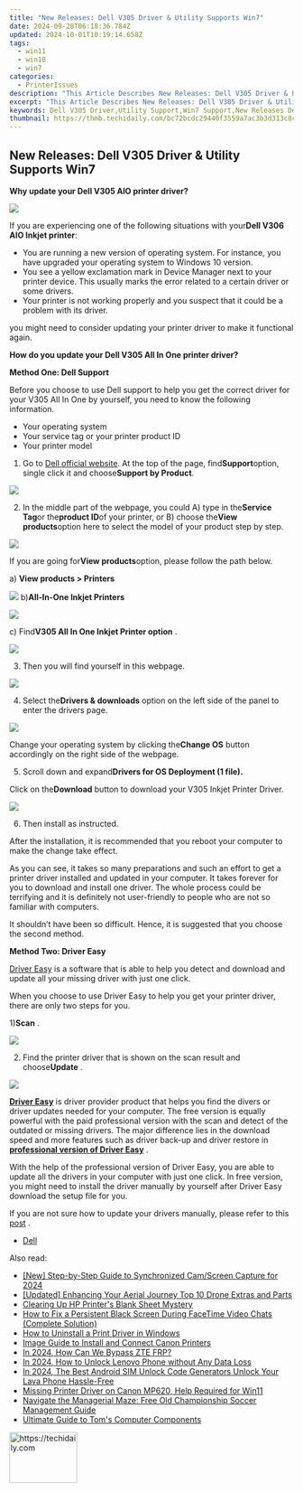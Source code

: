 ```yaml
---
title: "New Releases: Dell V305 Driver & Utility Supports Win7"
date: 2024-09-28T06:18:36.784Z
updated: 2024-10-01T10:19:14.658Z
tags:
  - win11
  - win10
  - win7
categories:
  - PrinterIssues
description: "This Article Describes New Releases: Dell V305 Driver & Utility Supports Win7"
excerpt: "This Article Describes New Releases: Dell V305 Driver & Utility Supports Win7"
keywords: Dell V305 Driver,Utility Support,Win7 Support,New Releases Dell,Dell Laptop Support,Latest Driver Updates,System Utilities Dell
thumbnail: https://thmb.techidaily.com/bc72bcdc29440f3559a7ac3b3d313c8c685d10379af7ea84f2fb960950ffa85c.jpg
---
```


## New Releases: Dell V305 Driver & Utility Supports Win7

 **Why update your Dell V305 AIO printer driver?**
  
 ![](https://images.drivereasy.com/wp-content/uploads/2016/07/img_5784c1001c1f1.png)

If you are experiencing one of the following situations with your**Dell V306 AIO Inkjet printer**:
  
* You are running a new version of operating system. For instance, you have upgraded your operating system to Windows 10 version.
* You see a yellow exclamation mark in Device Manager next to your printer device. This usually marks the error related to a certain driver or some drivers.
* Your printer is not working properly and you suspect that it could be a problem with its driver.
  
you might need to consider updating your printer driver to make it functional again.
  
 **How do you update your Dell V305 All In One printer driver?**
  
 **Method One: Dell Support**
  
Before you choose to use Dell support to help you get the correct driver for your V305 All In One by yourself, you need to know the following information.
  
* Your operating system
* Your service tag or your printer product ID
* Your printer model
  
1) Go to [Dell official website](https://shop-links.co/link/?exclusive=1&publisher_slug=itechdaily19598&url=http%3A%2F%2Fwww.dell.com%2F). At the top of the page, find**Support**option, single click it and choose**Support by Product**.
  
![](https://images.drivereasy.com/wp-content/uploads/2016/07/img_577b33e71b232.png)
  
2) In the middle part of the webpage, you could A) type in the**Service Tag**or the**product ID**of your printer, or B) choose the**View products**option here to select the model of your product step by step.

![](https://images.drivereasy.com/wp-content/uploads/2016/07/img_577b36acf0575.png)

If you are going for**View products**option, please follow the path below.
  
a) **View products > Printers**
  
![](https://images.drivereasy.com/wp-content/uploads/2016/07/img_577b36fd2b84a.png)
b)**All-In-One Inkjet Printers**
  
![](https://images.drivereasy.com/wp-content/uploads/2016/07/img_577b3734d805e.png)
  
 c) Find**V305 All In One Inkjet Printer option** .
  
![](https://images.drivereasy.com/wp-content/uploads/2016/07/img_577b37846c570.png)
  
 3) Then you will find yourself in this webpage.  
  
![](https://images.drivereasy.com/wp-content/uploads/2016/07/img_577b4fd2d93ff.png)
  
 4) Select the**Drivers & downloads** option on the left side of the panel to enter the drivers page.  
  
![](https://images.drivereasy.com/wp-content/uploads/2016/07/img_577b50abc9052.png)
  
 Change your operating system by clicking the**Change OS** button accordingly on the right side of the webpage.
  
 5) Scroll down and expand**Drivers for OS Deployment (1 file).**
  
 Click on the**Download** button to download your V305 Inkjet Printer Driver.  
  
![](https://images.drivereasy.com/wp-content/uploads/2016/07/img_577b519e7e9cd.png)
  
 6) Then install as instructed.
  
 After the installation, it is recommended that you reboot your computer to make the change take effect.
  
 As you can see, it takes so many preparations and such an effort to get a printer driver installed and updated in your computer. It takes forever for you to download and install one driver. The whole process could be terrifying and it is definitely not user-friendly to people who are not so familiar with computers.  
  
 It shouldn’t have been so difficult. Hence, it is suggested that you choose the second method.
  
**Method Two: Driver Easy**
  
[Driver Easy](https://tools.techidaily.com/drivereasy/download/) is a software that is able to help you detect and download and update all your missing driver with just one click.
  
 When you choose to use Driver Easy to help you get your printer driver, there are only two steps for you.
  
 1)**Scan** .
  
![](https://images.drivereasy.com/wp-content/uploads/2017/04/img_58e8b048871b6.png)

 2) Find the printer driver that is shown on the scan result and choose**Update** .
  
![](https://images.drivereasy.com/wp-content/uploads/2017/04/img_58e8b09bbee48.jpg)
  
[**Driver Easy**](https://tools.techidaily.com/drivereasy/download/) is driver provider product that helps you find the divers or driver updates needed for your computer. The free version is equally powerful with the paid professional version with the scan and detect of the outdated or missing drivers. The major difference lies in the download speed and more features such as driver back-up and driver restore in [**professional version of Driver Easy**](https://tools.techidaily.com/drivereasy/download/) .
  
 With the help of the professional version of Driver Easy, you are able to update all the drivers in your computer with just one click. In free version, you might need to install the driver manually by yourself after Driver Easy download the setup file for you.
  
 If you are not sure how to update your drivers manually, please refer to this [post](https://tools.techidaily.com/drivereasy/download/) .

* [Dell](https://tools.techidaily.com/drivereasy/download/)

<ins class="adsbygoogle"
     style="display:block"
     data-ad-format="autorelaxed"
     data-ad-client="ca-pub-7571918770474297"
     data-ad-slot="1223367746"></ins>

<ins class="adsbygoogle"
     style="display:block"
     data-ad-client="ca-pub-7571918770474297"
     data-ad-slot="8358498916"
     data-ad-format="auto"
     data-full-width-responsive="true"></ins>

<span class="atpl-alsoreadstyle">Also read:</span>
<div><ul>
<li><a href="https://on-screen-recording.techidaily.com/new-step-by-step-guide-to-synchronized-camscreen-capture-for-2024/"><u>[New] Step-by-Step Guide to Synchronized Cam/Screen Capture for 2024</u></a></li>
<li><a href="https://fox-blue.techidaily.com/updated-enhancing-your-aerial-journey-top-10-drone-extras-and-parts/"><u>[Updated] Enhancing Your Aerial Journey Top 10 Drone Extras and Parts</u></a></li>
<li><a href="https://printer-issues.techidaily.com/clearing-up-hp-printers-blank-sheet-mystery/"><u>Clearing Up HP Printer's Blank Sheet Mystery</u></a></li>
<li><a href="https://techtrends.techidaily.com/how-to-fix-a-persistent-black-screen-during-facetime-video-chats-complete-solution/"><u>How to Fix a Persistent Black Screen During FaceTime Video Chats (Complete Solution)</u></a></li>
<li><a href="https://printer-issues.techidaily.com/how-to-uninstall-a-print-driver-in-windows/"><u>How to Uninstall a Print Driver in Windows</u></a></li>
<li><a href="https://printer-issues.techidaily.com/image-guide-to-install-and-connect-canon-printers/"><u>Image Guide to Install and Connect Canon Printers</u></a></li>
<li><a href="https://bypass-frp.techidaily.com/in-2024-how-can-we-bypass-zte-frp-by-drfone-android/"><u>In 2024, How Can We Bypass ZTE FRP?</u></a></li>
<li><a href="https://android-unlock.techidaily.com/in-2024-how-to-unlock-lenovo-phone-without-any-data-loss-by-drfone-android/"><u>In 2024, How to Unlock Lenovo Phone without Any Data Loss</u></a></li>
<li><a href="https://sim-unlock.techidaily.com/in-2024-the-best-android-sim-unlock-code-generators-unlock-your-lava-phone-hassle-free-by-drfone-android/"><u>In 2024, The Best Android SIM Unlock Code Generators Unlock Your Lava Phone Hassle-Free</u></a></li>
<li><a href="https://printer-issues.techidaily.com/missing-printer-driver-on-canon-mp620-help-required-for-win11/"><u>Missing Printer Driver on Canon MP620, Help Required for Win11</u></a></li>
<li><a href="https://win11.techidaily.com/navigate-the-managerial-maze-free-old-championship-soccer-management-guide/"><u>Navigate the Managerial Maze: Free Old Championship Soccer Management Guide</u></a></li>
<li><a href="https://hardware-updates.techidaily.com/ultimate-guide-to-toms-computer-components/"><u>Ultimate Guide to Tom's Computer Components</u></a></li>
</ul></div>

<!-- affiliate ads begin -->
<a href="https://aligracehair.sjv.io/c/5597632/2135364/19272" target="_top" id="2135364">
  <img src="//a.impactradius-go.com/display-ad/19272-2135364" border="0" alt="https://techidaily.com" width="120" height="90"/>
</a>
<img height="0" width="0" src="https://aligracehair.sjv.io/i/5597632/2135364/19272" style="position:absolute;visibility:hidden;" border="0" />
<!-- affiliate ads end -->

